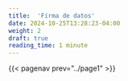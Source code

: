 ```yaml
---
title:  'Firma de datos'
date: 2024-10-25T13:28:23-04:00
weight: 2
draft: true
reading_time: 1 minute
---
```



{{< pagenav prev="../page1" >}}

